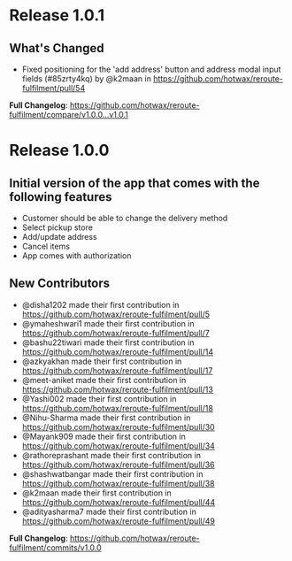 # Release 1.0.1

## What's Changed
* Fixed positioning for the 'add address' button and address modal input fields (#85zrty4kq) by @k2maan in https://github.com/hotwax/reroute-fulfilment/pull/54


**Full Changelog**: https://github.com/hotwax/reroute-fulfilment/compare/v1.0.0...v1.0.1


# Release 1.0.0

##  Initial version of the app that comes with the following features
* Customer should be able to change the delivery method
* Select pickup store
* Add/update address
* Cancel items
* App comes with authorization

## New Contributors
* @disha1202 made their first contribution in https://github.com/hotwax/reroute-fulfilment/pull/5
* @ymaheshwari1 made their first contribution in https://github.com/hotwax/reroute-fulfilment/pull/7
* @bashu22tiwari made their first contribution in https://github.com/hotwax/reroute-fulfilment/pull/14
* @azkyakhan made their first contribution in https://github.com/hotwax/reroute-fulfilment/pull/17
* @meet-aniket made their first contribution in https://github.com/hotwax/reroute-fulfilment/pull/13
* @Yashi002 made their first contribution in https://github.com/hotwax/reroute-fulfilment/pull/18
* @Nihu-Sharma made their first contribution in https://github.com/hotwax/reroute-fulfilment/pull/30
* @Mayank909 made their first contribution in https://github.com/hotwax/reroute-fulfilment/pull/34
* @rathoreprashant made their first contribution in https://github.com/hotwax/reroute-fulfilment/pull/36
* @shashwatbangar made their first contribution in https://github.com/hotwax/reroute-fulfilment/pull/38
* @k2maan made their first contribution in https://github.com/hotwax/reroute-fulfilment/pull/44
* @adityasharma7 made their first contribution in https://github.com/hotwax/reroute-fulfilment/pull/49

**Full Changelog**: https://github.com/hotwax/reroute-fulfilment/commits/v1.0.0
